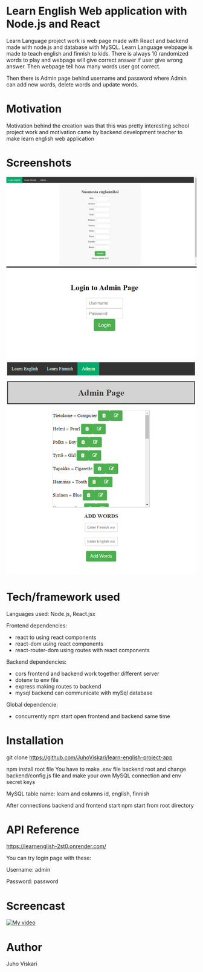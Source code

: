 # Learn English Web application with Node.js and React

Learn Language project work is web page made with React and
backend made with node.js and database with MySQL. Learn
Language webpage is made to teach english and finnish
to kids. There is always 10 randomized words to play and webpage will give correct answer if user give wrong answer. Then webpage tell how many words user got correct.

Then there is Admin page behind username and password where Admin can add new words, delete words and update words.

# Motivation

Motivation behind the creation was that this was pretty interesting school
project work and motivation came by backend development teacher to make
learn english web application

# Screenshots

![Alt text](le.png "Optional Title")
![Alt text](login.png "Optional Title")
![Alt text](ad.png "Optional Title")

# Tech/framework used

Languages used: Node.js, React.jsx

Frontend dependencies:

- react to using react components
- react-dom using react components
- react-router-dom using routes with react components

Backend dependencies:

- cors frontend and backend work together different server
- dotenv to env file
- express making routes to backend
- mysql backend can communicate with mySql database

Global dependencie:

- concurrently npm start open frontend and backend same time

# Installation

git clone https://github.com/JuhoViskari/learn-english-project-app

npm install root file
You have to make .env file backend root and change backend/config.js file
and make your own MySQL connection and env secret keys

MySQL table name: learn and columns id, english, finnish

After connections backend and frontend start npm start from root directory

# API Reference

https://learnenglish-2st0.onrender.com/

You can try login page with these:

Username: admin

Password: password

# Screencast

[![My video](https://img.youtube.com/vi/xQTO818kjJo/0.jpg)](https://www.youtube.com/watch?v=xQTO818kjJo)

# Author

Juho Viskari
